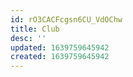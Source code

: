 ```yaml
---
id: rO3CACFcgsn6CU_VdOChw
title: Club
desc: ''
updated: 1639759645942
created: 1639759645942
---
```


